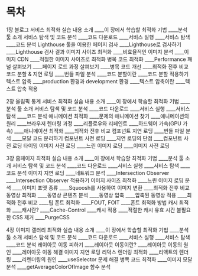# 목차

1장 블로그 서비스 최적화
  실습 내용 소개
    ____이 장에서 학습할 최적화 기법
    ____분석 툴 소개
  서비스 탐색 및 코드 분석
    ____코드 다운로드
    ____서비스 실행
    ____서비스 탐색
    ____코드 분석
  Lighthouse 툴을 이용한 페이지 검사
    ____Lighthouse로 검사하기
    ____Lighthouse 검사 결과
  이미지 사이즈 최적화
    ____비효율적인 이미지 분석
    ____이미지 CDN
    ____적절한 이미지 사이즈로 최적화
  병목 코드 최적화
    ____Performance 패널 살펴보기
    ____페이지 로드 과정 살펴보기
    ____병목 코드 개선
    ____최적화 전후 비교
  코드 분할 & 지연 로딩
    ____번들 파일 분석
    ____코드 분할이란
    ____코드 분할 적용하기
  텍스트 압축
    ____production 환경과 development 환경
    ____텍스트 압축이란
    ____텍스트 압축 적용

2장 올림픽 통계 서비스 최적화
    실습 내용 소개
    ____이 장에서 학습할 최적화 기법
    ____분석 툴 소개
    서비스 탐색 및 코드 분석
    ____코드 다운로드
    ____서비스 실행
    ____서비스 탐색
    ____코드 분석
    애니메이션 최적화
    ____문제의 애니메이션 찾기
    ____애니메이션의 원리
    ____브라우저 렌더링 과정
    ____리플로우와 리페인트
    ____하드웨어 가속(GPU 가속)
    ____애니메이션 최적화
    ____최적화 전후 비교
    컴포넌트 지연 로딩
    ____번들 파일 분석
    ____모달 코드 분리하기
    컴포넌트 사전 로딩
    ____지연 로딩의 단점
    ____컴포넌트 사전 로딩 타이밍
    이미지 사전 로딩
    ____느린 이미지 로딩
    ____이미지 사전 로딩

3장 홈페이지 최적화
    실습 내용 소개
    ____이 장에서 학습할 최적화 기법
    ____분석 툴 소개
    서비스 탐색 및 코드 분석
    ____코드 다운로드
    ____서비스 실행
    ____서비스 탐색
    ____코드 분석
    이미지 지연 로딩
    ____네트워크 분석
    ____Intersection Observer
    ____Intersection Observer 적용하기
    이미지 사이즈 최적화
    ____느린 이미지 로딩 분석
    ____이미지 포맷 종류
    ____Squoosh를 사용하여 이미지 변환
    ____최적화 전후 비교
    동영상 최적화
    ____동영상 콘텐츠 분석
    ____동영상 압축
    ____압축된 동영상 적용
    ____최적화 전후 비교
    ____팁
    폰트 최적화
    ____FOUT, FOIT
    ____폰트 최적화 방법
    캐시 최적화
    ____캐시란?
    ____Cache-Control
    ____캐시 적용
    ____적절한 캐시 유효 시간
    불필요한 CSS 제거
    ____PurgeCSS

4장 이미지 갤러리 최적화
    실습 내용 소개
    ____이 장에서 학습할 최적화 기법
    ____분석 툴 소개
    서비스 탐색 및 코드 분석
    ____코드 다운로드
    ____서비스 실행
    ____서비스 탐색
    ____코드 분석
    레이아웃 이동 피하기
    ____레이아웃 이동이란?
    ____레이아웃 이동의 원인
    ____레이아웃 이동 해결
    이미지 지연 로딩
    리덕스 렌더링 최적화
    ____리액트의 렌더링
    ____리렌더링의 원인
    ____useSelector 문제 해결
    병목 코드 최적화
    ____이미지 모달 분석
    ____getAverageColorOfImage 함수 분석